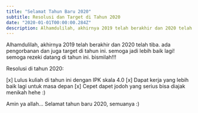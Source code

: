 ```yaml
---
title: "Selamat Tahun Baru 2020"
subtitle: Resolusi dan Target di Tahun 2020
date: "2020-01-01T00:00:00.284Z"
description: Alhamdulilah, akhirnya 2019 telah berakhir dan 2020 telah tiba. ada pengorbanan dan juga target di tahun ini. semoga jadi lebih baik lagi! semoga rezeki datang di tahun ini. bismilah!!!
---
```


Alhamdulilah, akhirnya 2019 telah berakhir dan 2020 telah tiba. ada pengorbanan dan juga target di tahun ini. semoga jadi lebih baik lagi! semoga rezeki datang di tahun ini. bismilah!!!

Resolusi di tahun 2020:

[x] Lulus kuliah di tahun ini dengan IPK skala 4.0
[x] Dapat kerja yang lebih baik lagi untuk masa depan
[x] Cepet dapet jodoh yang serius bisa diajak menikah hehe :)

Amin ya allah...
Selamat tahun baru 2020, semuanya :)
